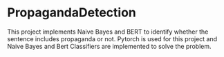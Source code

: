  <h1>PropagandaDetection</h1>

 <p>This project implements Naive Bayes and BERT to identify whether the sentence includes propaganda or not. Pytorch is used for this project and Naive Bayes and Bert Classifiers are implemented to solve the problem.</p>

